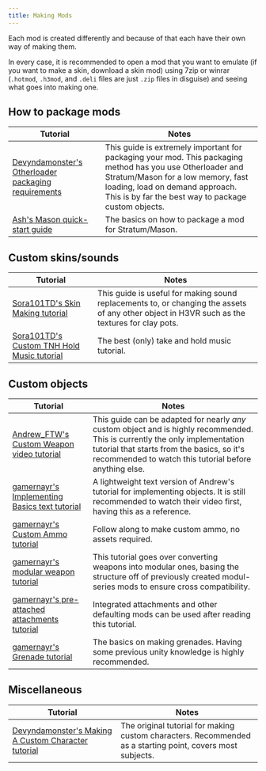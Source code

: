 ```yaml
---
title: Making Mods
---
```


Each mod is created differently and because of that each have their own way of making them.

In every case, it is recommended to open a mod that you want to emulate (if you want to make a skin, download a skin mod) using 7zip or winrar (`.hotmod`, `.h3mod`, and `.deli` files are just `.zip` files in disguise) and seeing what goes into making one.

## How to package mods

| Tutorial                                                                                                                                      | Notes                                                                                                                                                                                                                               |
| --------------------------------------------------------------------------------------------------------------------------------------------- | ----------------------------------------------------------------------------------------------------------------------------------------------------------------------------------------------------------------------------------- |
| [Devyndamonster's Otherloader packaging requirements](https://github.com/devyndamonster/OtherLoader/wiki/Building-Mods-For-On-Demand-Loading) | This guide is extremely important for packaging your mod. This packaging method has you use Otherloader and Stratum/Mason for a low memory, fast loading, load on demand approach. This is by far the best way to package custom objects. |
| [Ash's Mason quick-start guide](https://h3vr-modding.github.io/Mason/quickstart.html)                                                         | The basics on how to package a mod for Stratum/Mason. |

## Custom skins/sounds

| Tutorial                                                                                   | Notes                                                                                                                                         |
| ------------------------------------------------------------------------------------------ | --------------------------------------------------------------------------------------------------------------------------------------------- |
| [Sora101TD's Skin Making tutorial](asset_replacement/skin_making_basics/basics_1_tools.md) | This guide is useful for making sound replacements to, or changing the assets of any other object in H3VR such as the textures for clay pots. |
| [Sora101TD's Custom TNH Hold Music tutorial](asset_replacement/tnh_music/hold_music.md)    | The best (only) take and hold music tutorial.                                                                                                 |

## Custom objects

| Tutorial                                                                                                                                      | Notes                                                                                                                                                                                                                                |
| --------------------------------------------------------------------------------------------------------------------------------------------- | ------------------------------------------------------------------------------------------------------------------------------------------------------------------------------------------------------------------------------------ |
| [Andrew_FTW's Custom Weapon video tutorial](https://docs.google.com/document/d/1RWjIPXJkC2ivwHIgCqWuQD4emtGkROlNFCJIyhEvAeM/edit?usp=sharing) | This guide can be adapted for nearly *any* custom object and is highly recommended. This is currently the only implementation tutorial that starts from the basics, so it's recommended to watch this tutorial before anything else. |
| [gamernayr's Implementing Basics text tutorial](implementing/the_basics.md)                                                                   | A lightweight text version of Andrew's tutorial for implementing objects. It is still recommended to watch their video first, having this as a reference.                                                                            |
| [gamernayr's Custom Ammo tutorial](https://docs.google.com/document/d/1bF66Tijdf5mwTXuIPWmnszSNMJ8u7Wxza9_PshheB2A/edit?usp=sharing)          | Follow along to make custom ammo, no assets required.                                                                                                                                                                                |
| [gamernayr's modular weapon tutorial](implementing/modul/creation.md)                                                                         | This tutorial goes over converting weapons into modular ones, basing the structure off of previously created modul-series mods to ensure cross compatibility.                                                                        |
| [gamernayr's pre-attached attachments tutorial](implementing/pre-attached_attachments.md)                                                     | Integrated attachments and other defaulting mods can be used after reading this tutorial.                                                                                                                                            |
| [gamernayr's Grenade tutorial](implementing/grenades.md)                                                                                      | The basics on making grenades. Having some previous unity knowledge is highly recommended.                                                                                                                                           |

## Miscellaneous

| Tutorial                                                                                                                                   | Notes                                                                                                      |
| ------------------------------------------------------------------------------------------------------------------------------------------ | ---------------------------------------------------------------------------------------------------------- |
| [Devyndamonster's Making A Custom Character tutorial](https://github.com/devyndamonster/TakeAndHoldTweaker/wiki/Making-A-Custom-Character) | The original tutorial for making custom characters. Recommended as a starting point, covers most subjects. |
